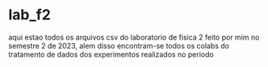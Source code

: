 # lab_f2
aqui estao todos os arquivos csv do laboratorio de fisica 2 feito por mim no semestre 2 de 2023, alem disso encontram-se todos os colabs do tratamento de dados dos experimentos realizados no periodo

